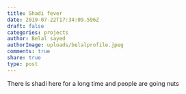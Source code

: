 ```yaml
---
title: Shadi fever
date: 2019-07-22T17:34:09.596Z
draft: false
categories: projects
author: Belal sayed
authorImage: uploads/belalprofile.jpeg
comments: true
share: true
type: post
---
```

There is shadi here for a long time and people are going nuts
